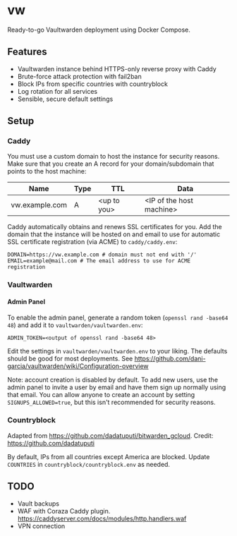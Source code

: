 
# vw

Ready-to-go Vaultwarden deployment using Docker Compose.

## Features

* Vaultwarden instance behind HTTPS-only reverse proxy with Caddy
* Brute-force attack protection with fail2ban
* Block IPs from specific countries with countryblock
* Log rotation for all services
* Sensible, secure default settings

## Setup

### Caddy

You must use a custom domain to host the instance for security reasons. Make sure that you create an A record for your domain/subdomain that points to the host machine:

| Name | Type | TTL | Data |
| --- | --- | --- | --- |
| vw.example.com | A | \<up to you\> | \<IP of the host machine\>

Caddy automatically obtains and renews SSL certificates for you. Add the domain that the instance will be hosted on and email to use for automatic SSL certificate registration (via ACME) to `caddy/caddy.env`:
```
DOMAIN=https://vw.example.com # domain must not end with '/'
EMAIL=example@mail.com # The email address to use for ACME registration
```

### Vaultwarden

#### Admin Panel

To enable the admin panel, generate a random token (`openssl rand -base64 48`) and add it to `vaultwarden/vaultwarden.env`:
```
ADMIN_TOKEN=<output of openssl rand -base64 48>
```

Edit the settings in `vaultwarden/vaultwarden.env` to your liking. The defaults should be good for most deployments. See https://github.com/dani-garcia/vaultwarden/wiki/Configuration-overview

Note: account creation is disabled by default. To add new users, use the admin panel to invite a user by email and have them sign up normally using that email. You can allow anyone to create an account by setting `SIGNUPS_ALLOWED=true`, but this isn't recommended for security reasons.

### Countryblock

Adapted from https://github.com/dadatuputi/bitwarden_gcloud. Credit: https://github.com/dadatuputi

By default, IPs from all countries except America are blocked. Update `COUNTRIES` in `countryblock/countryblock.env` as needed.

## TODO

* Vault backups
* WAF with Coraza Caddy plugin. https://caddyserver.com/docs/modules/http.handlers.waf
* VPN connection
